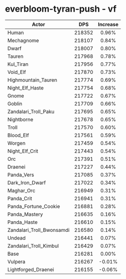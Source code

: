 # everbloom-tyran-push - vf
| Actor | DPS | Increase |
|---|:---:|:---:|
|Human|218352|0.96%|
|Mechagnome|218107|0.84%|
|Dwarf|218007|0.80%|
|Tauren|217968|0.78%|
|Kul_Tiran|217956|0.77%|
|Void_Elf|217870|0.73%|
|Highmountain_Tauren|217774|0.69%|
|Night_Elf_Haste|217754|0.68%|
|Gnome|217722|0.67%|
|Goblin|217709|0.66%|
|Zandalari_Troll_Paku|217695|0.65%|
|Nightborne|217678|0.65%|
|Troll|217570|0.60%|
|Blood_Elf|217561|0.59%|
|Worgen|217459|0.54%|
|Night_Elf_Crit|217443|0.54%|
|Orc|217391|0.51%|
|Draenei|217227|0.44%|
|Panda_Vers|217085|0.37%|
|Dark_Iron_Dwarf|217022|0.34%|
|Maghar_Orc|216949|0.31%|
|Panda_Crit|216941|0.31%|
|Panda_Fortune_Cookie|216881|0.28%|
|Panda_Mastery|216635|0.16%|
|Panda_Haste|216610|0.15%|
|Zandalari_Troll_Bwonsamdi|216580|0.14%|
|Undead|216441|0.07%|
|Zandalari_Troll_Kimbul|216429|0.07%|
|Base|216281|0.00%|
|Vulpera|216267|-0.01%|
|Lightforged_Draenei|216155|-0.06%|

